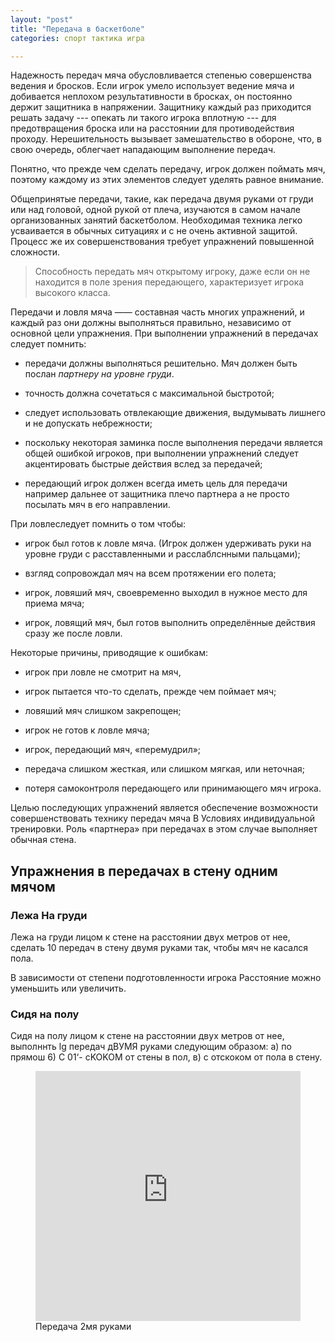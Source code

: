 ```yaml
---
layout: "post"
title: "Передача в баскетболе"
categories: спорт тактика игра

---
```


Надежность передач мяча обусловливается степенью
совершенства ведения и бросков. Если игрок умело использует
ведение мяча и добивается неплохом результативности
в бросках, он постоянно держит защитника в
напряжении. Защитнику каждый раз приходится решать
задачу --- опекать ли такого игрока вплотную --- для предотвращения
броска или на расстоянии для противодействия проходу. Нерешительность
вызывает замешательство в обороне, что, в свою очередь, облегчает нападающим
выполнение передач.

Понятно, что прежде чем сделать передачу, игрок
должен поймать мяч, поэтому каждому из этих элементов
следует уделять равное внимание.

Общепринятые передачи, такие, как передача двумя
руками от груди или над головой, одной рукой от плеча,
изучаются в самом начале организованных занятий баскетболом.
Необходимая техника легко усваивается в
обычных ситуациях и с не очень активной защитой. Процесс
же их совершенствования требует упражнений повышенной сложности.

<blockquote>
    Способность передать мяч открытому игроку, даже если он не находится в
    поле зрения передающего, характеризует игрока высокого класса.
</blockquote>

Передачи и ловля мяча —— составная часть многих
упражнений, и каждый раз они должны выполняться
правильно, независимо от основной цели упражнения.
При выполнении упражнений в передачах следует
помнить:

* передачи должны выполняться решительно.
Мяч должен быть послан *партнеру на уровне груди*.

* точность должна сочетаться с максимальной быстротой;

* следует использовать отвлекающие движения,
выдумывать лишнего и не допускать небрежности;

* поскольку некоторая заминка после выполнения передачи
 является общей ошибкой игроков, при выполнении
упражнений следует акцентировать быстрые действия вслед за передачей;

* передающий игрок должен всегда иметь цель для
передачи например дальнее от защитника плечо партнера
 а не просто посылать мяч в его направлении.

При ловлеследует помнить о том чтобы:

* игрок был готов к ловле мяча. (Игрок должен
удерживать руки на уровне груди с расставленными и
расслаблснными пальцами);

* взгляд сопровождал мяч на всем протяжении его
полета;

* игрок, ловяший мяч, своевременно выходил в нужное место для приема мяча;

* игрок, ловящий мяч, был готов выполнить определённые действия сразу же после ловли.

Некоторые причины, приводящие к ошибкам:

* игрок при ловле не смотрит на мяч,

* игрок пытается что-то сделать, прежде чем поймает мяч;

*  ловяший мяч слишком закрепощен;

* игрок не готов к ловле мяча;

* игрок, передающий мяч, «перемудрил»;

* передача слишком жесткая, или слишком мягкая,
или неточная;

* потеря самоконтроля передающего или принимающего мяч игрока.

Целью последующих упражнений является обеспечение
 возможности совершенствовать технику передач мяча
В Условиях индивидуальной тренировки. Роль «партнера»
при передачах в этом случае выполняет обычная стена.

## Упражнения в передачах в стену одним мячом

### Лежа Ha груди
Лежа на груди лицом к стене на расстоянии двух метров от нее,
сделать 10 передач в стену двумя руками так, чтобы мяч не касался пола.

В зависимости от степени подготовленности игрока
Расстояние можно уменьшить или увеличить.

### Сидя на полу
Сидя на полу лицом к стене
на расстоянии двух метров от нее, выполннть lg передач
дВУМЯ руками следующим образом: а) по прямош 6) С 01‘-
cKOKOM от стены в пол, в) с отскоком от пола в стену.


<figure class="figure">
<iframe width="100%" height="400" src="https://www.youtube.com/embed/NL80bSYkR-M" frameborder="0" gesture="media" allow="encrypted-media" allowfullscreen></iframe>
Передача 2мя руками
</figure>
